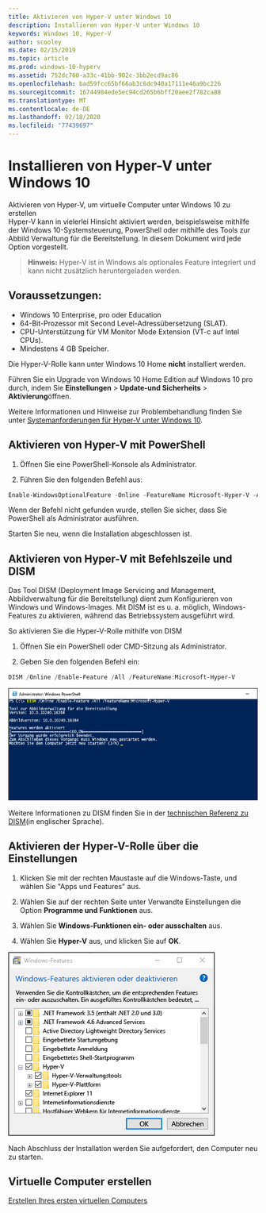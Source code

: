 ```yaml
---
title: Aktivieren von Hyper-V unter Windows 10
description: Installieren von Hyper-V unter Windows 10
keywords: Windows 10, Hyper-V
author: scooley
ms.date: 02/15/2019
ms.topic: article
ms.prod: windows-10-hyperv
ms.assetid: 752dc760-a33c-41bb-902c-3bb2ecd9ac86
ms.openlocfilehash: bad59fcc65bf66ab3c6dc940a17111e46a9bc226
ms.sourcegitcommit: 16744984ede5ec94cd265b6bff20aee2f782ca88
ms.translationtype: MT
ms.contentlocale: de-DE
ms.lasthandoff: 02/18/2020
ms.locfileid: "77439697"
---
```

# <a name="install-hyper-v-on-windows-10"></a>Installieren von Hyper-V unter Windows 10

Aktivieren von Hyper-V, um virtuelle Computer unter Windows 10 zu erstellen  
Hyper-V kann in vielerlei Hinsicht aktiviert werden, beispielsweise mithilfe der Windows 10-Systemsteuerung, PowerShell oder mithilfe des Tools zur Abbild Verwaltung für die Bereitstellung. In diesem Dokument wird jede Option vorgestellt.

> **Hinweis:** Hyper-V ist in Windows als optionales Feature integriert und kann nicht zusätzlich heruntergeladen werden.

## <a name="check-requirements"></a>Voraussetzungen:

* Windows 10 Enterprise, pro oder Education
* 64-Bit-Prozessor mit Second Level-Adressübersetzung (SLAT).
* CPU-Unterstützung für VM Monitor Mode Extension (VT-c auf Intel CPUs).
* Mindestens 4 GB Speicher.

Die Hyper-V-Rolle kann unter Windows 10 Home **nicht** installiert werden.

Führen Sie ein Upgrade von Windows 10 Home Edition auf Windows 10 pro durch, indem Sie **Einstellungen** > **Update-und Sicherheits** > **Aktivierung**öffnen.

Weitere Informationen und Hinweise zur Problembehandlung finden Sie unter [Systemanforderungen für Hyper-V unter Windows 10](../reference/hyper-v-requirements.md).

## <a name="enable-hyper-v-using-powershell"></a>Aktivieren von Hyper-V mit PowerShell

1. Öffnen Sie eine PowerShell-Konsole als Administrator.

2. Führen Sie den folgenden Befehl aus:

  ```powershell
  Enable-WindowsOptionalFeature -Online -FeatureName Microsoft-Hyper-V -All
  ```

  Wenn der Befehl nicht gefunden wurde, stellen Sie sicher, dass Sie PowerShell als Administrator ausführen.

Starten Sie neu, wenn die Installation abgeschlossen ist.

## <a name="enable-hyper-v-with-cmd-and-dism"></a>Aktivieren von Hyper-V mit Befehlszeile und DISM

Das Tool DISM (Deployment Image Servicing and Management, Abbildverwaltung für die Bereitstellung) dient zum Konfigurieren von Windows und Windows-Images.  Mit DISM ist es u. a. möglich, Windows-Features zu aktivieren, während das Betriebssystem ausgeführt wird.

So aktivieren Sie die Hyper-V-Rolle mithilfe von DISM

1. Öffnen Sie ein PowerShell oder CMD-Sitzung als Administrator.

1. Geben Sie den folgenden Befehl ein:

  ```powershell
  DISM /Online /Enable-Feature /All /FeatureName:Microsoft-Hyper-V
  ```

  ![Das Konsolenfenster mit Hyper-V aktiviert.](media/dism_upd.png)

Weitere Informationen zu DISM finden Sie in der [technischen Referenz zu DISM](<https://docs.microsoft.com/previous-versions/windows/it-pro/windows-8.1-and-8/hh824821(v=win.10)>)(in englischer Sprache).

## <a name="enable-the-hyper-v-role-through-settings"></a>Aktivieren der Hyper-V-Rolle über die Einstellungen

1. Klicken Sie mit der rechten Maustaste auf die Windows-Taste, und wählen Sie "Apps und Features" aus.

2. Wählen Sie auf der rechten Seite unter Verwandte Einstellungen die Option **Programme und Funktionen** aus. 

3. Wählen Sie **Windows-Funktionen ein- oder ausschalten** aus.

4. Wählen Sie **Hyper-V** aus, und klicken Sie auf **OK**.

![Windows-Programme und Features-Dialogfeld](media/enable_role_upd.png)

Nach Abschluss der Installation werden Sie aufgefordert, den Computer neu zu starten.

## <a name="make-virtual-machines"></a>Virtuelle Computer erstellen

[Erstellen Ihres ersten virtuellen Computers](quick-create-virtual-machine.md)
